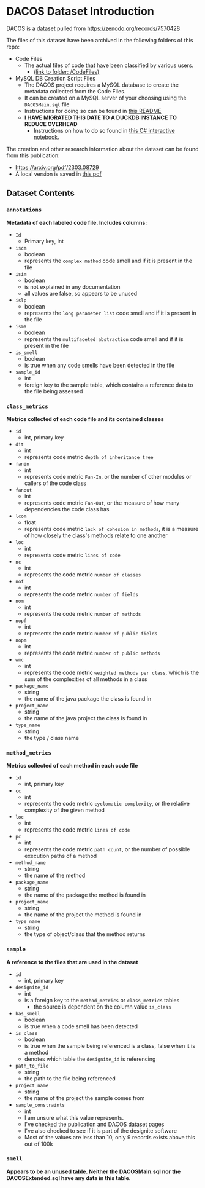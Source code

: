 ﻿# DACOS Dataset Introduction

DACOS is a dataset pulled from https://zenodo.org/records/7570428

The files of this dataset have been archived in the following folders of this repo:

- Code Files
  - The actual files of code that have been classified by various users.
    - [(link to folder: /CodeFiles)](CodeFiles)
- MySQL DB Creation Script Files
  - The DACOS project requires a MySQL database to create the metadata collected from the Code Files.
  - It can be created on a MySQL server of your choosing using the `DACOSMain.sql` file
  - Instructions for doing so can be found in [this README](MysqlDbScripts/README.md)
  - **I HAVE MIGRATED THIS DATE TO A DUCKDB INSTANCE TO REDUCE OVERHEAD**
    - Instructions on how to do so found in [this C# interactive notebook](../../Notebooks/Migrate_Csv_Data_To_DuckDb.dib).

The creation and other research information about the dataset can be found from this publication:
- https://arxiv.org/pdf/2303.08729
- A local version is saved in [this pdf](dacos_publication_nandani_saad_sharma.pdf)

## Dataset Contents

### `annotations`
**Metadata of each labeled code file. Includes columns:**
- `Id`
  - Primary key, int
- `iscm`
  - boolean
  - represents the `complex method` code smell and if it is present in the file
- `isim`
  - boolean
  - is not explained in any documentation
  - all values are false, so appears to be unused
- `islp`
  - boolean
  - represents the `long parameter list` code smell and if it is present in the file
- `isma`
  - boolean
  - represents the `multifaceted abstraction` code smell and if it is present in the file
- `is_smell`
  - boolean
  - is true when any code smells have been detected in the file
- `sample_id`
  - int
  - foreign key to the sample table, which contains a reference data to the file being assessed

### `class_metrics`
**Metrics collected of each code file and its contained classes**
- `id`
  - int, primary key
- `dit`
  - int
  - represents code metric `depth of inheritance tree`
- `fanin`
  - int
  - represents code metric `Fan-In`, or the number of other modules or callers of the code class
- `fanout`
  - int
  - represents code metric `Fan-Out`, or the measure of how many dependencies the code class has
- `lcom`
  - float
  - represents code metric `lack of cohesion in methods`, it is a measure of how closely the class's methods relate to one another
- `loc`
  - int
  - represents code metric `lines of code`
- `nc`
  - int
  - represents the code metric `number of classes`
- `nof`
  - int
  - represents the code metric `number of fields`
- `nom`
  - int
  - represents the code metric `number of methods`
- `nopf`
  - int
  - represents the code metric `number of public fields`
- `nopm`
  - int
  - represents the code metric `number of public methods`
- `wmc`
  - int
  - represents the code metric `weighted methods per class`, which is the sum of the complexities of all methods in a class
- `package_name`
  - string
  - the name of the java package the class is found in
- `project_name`
  - string
  - the name of the java project the class is found in
- `type_name`
  - string
  - the type / class name

### `method_metrics`
**Metrics collected of each method in each code file**
- `id`
  - int, primary key
- `cc`
  - int
  - represents the code metric `cyclomatic complexity`, or the relative complexity of the given method
- `loc`
  - int
  - represents the code metric `lines of code`
- `pc`
  - int
  - represents the code metric `path count`, or the number of possible execution paths of a method
- `method_name`
  - string
  - the name of the method
- `package_name`
  - string
  - the name of the package the method is found in
- `project_name`
  - string
  - the name of the project the method is found in
- `type_name`
  - string
  - the type of object/class that the method returns

### `sample`
**A reference to the files that are used in the dataset**
- `id`
  - int, primary key
- `designite_id`
  - int
  - is a foreign key to the `method_metrics` or `class_metrics` tables
    - the source is dependent on the column value `is_class`
- `has_smell`
  - boolean
  - is true when a code smell has been detected
- `is_class`
  - boolean
  - is true when the sample being referenced is a class, false when it is a method
  - denotes which table the `designite_id` is referencing
- `path_to_file`
  - string
  - the path to the file being referenced
- `project_name`
  - string
  - the name of the project the sample comes from
- `sample_constraints`
  - int
  - I am unsure what this value represents.
  - I've checked the publication and DACOS dataset pages
  - I've also checked to see if it is part of the designite software
  - Most of the values are less than 10, only 9 records exists above this out of 100k

### `smell`
**Appears to be an unused table. Neither the DACOSMain.sql nor the DACOSExtended.sql have any data in this table.**